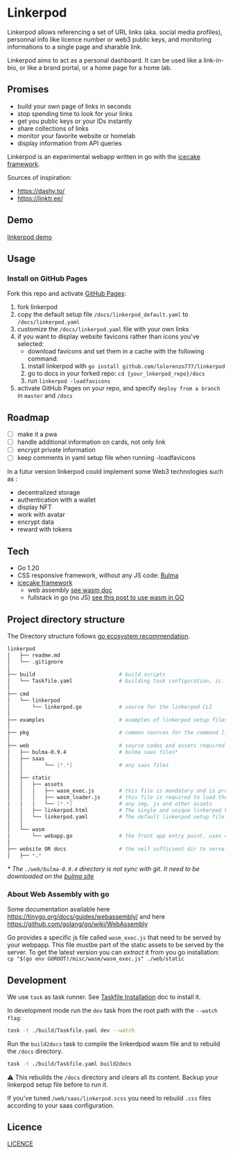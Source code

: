 # Linkerpod

Linkerpod allows referencing a set of URL links (aka. social media profiles), personnal info like licence number or web3 public keys, and monitoring informations to a single page and sharable link.

Linkerpod aims to act as a personal dashboard. It can be used like a link-in-bio, or like a brand portal, or a home page for a home lab.

## Promises

- build your own page of links in seconds
- stop spending time to look for your links
- get you public keys or your IDs instantly
- share collections of links
- monitor your favorite website or homelab
- display information from API queries

Linkerpod is an experimental webapp written in go with the [icecake framework](icecake.dev).

Sources of inspiration: 
- https://dashy.to/
- https://linktr.ee/

## Demo

[linkerpod demo](https://lolorenzo777.github.io/linkerpod/)

## Usage

### Install on GitHub Pages

Fork this repo and activate [GitHub Pages](https://pages.github.com/):

1. fork linkerpod 
1. copy the default setup file `/docs/linkerpod_default.yaml` to `/docs/linkerpod.yaml`
1. customize the `/docs/linkerpod.yaml` file with your own links
1. if you want to display website favicons rather than icons you've selected:
    - download favicons and set them in a cache with the following command:
    1. install linkerpod with `go install github.com/lolorenzo777/linkerpod`
    1. go to docs in your forked repo: `cd {your_lnkerpod_repo}/docs`
    1. run `linkerpod -loadfavicons`
1. activate GitHub Pages on your repo, and specify `deploy from a branch` in `master` and `/docs`

## Roadmap

- [ ] make it a pwa
- [ ] handle additional information on cards, not only link
- [ ] encrypt private information
- [ ] keep comments in yaml setup file when running -loadfavicons

In a futur version linkerpod could implement some Web3 technologies such as :
- decentralized storage
- authentication with a wallet
- display NFT
- work with avatar
- encrypt data
- reward with tokens

## Tech

- Go 1.20
- CSS responsive framework, without any JS code: [Bulma](https://bulma.io/)
- [icecake framework](icecake.dev)
    - web assembly [see wasm doc](https://developer.mozilla.org/fr/docs/WebAssembly)
    - fullstack in go (no JS) [see this post to use wasm in GO](https://tutorialedge.net/golang/writing-frontend-web-framework-webassembly-go/)

## Project directory structure

The Directory structure follows [go ecosystem recommendation](https://github.com/golang-standards/project-layout).

```bash
linkerpod
│   ├── readme.md
│   └── .gitignore
│
├── build                           # build scripts
│   └── Taskfile.yaml               # building task configuration, ic. autobuild the front
│
├── cmd
│   └── linkerpod                 
│       └── linkerpod.go            # source for the linkerpod CLI
│
├── examples                        # examples of linkerpod setup files
│
├── pkg                             # common sources for the command line and the wasm code
│
├── web                             # source codes and assets required by the front
│   ├── bulma-0.9.4                 # bulma saas files*
│   ├── saas
│   │       └── [*.*]               # any saas files
│   │
│   ├── static
│   │   ├── assets
│   │   │   ├── wasm_exec.js        # this file is mandatory and is provided by the go compiler
│   │   │   ├── wasm_loader.js      # this file is required to load the wasm code
│   │   │   └── [*.*]               # any img, js and other assets
│   │   ├── linkerpod.html          # The single and unique linkerpod html file
│   │   └── linkerpod.yaml          # The default linkerpod setup file
│   │
│   └── wasm
│       └── webapp.go               # the front app entry point, uses components
│
├── website OR docs                 # the self sufficient dir to serve the app in production, built with prod tasks (see Taskfile.yaml)
│   ├── *.*

```

_\* The `./web/bulma-0.9.4` directory is not sync with git. It need to be downloaded on the [bulma site](https://bulma.io/documentation/customize/with-sass-cli/)_


### About Web Assembly with go

Some documentation available here https://tinygo.org/docs/guides/webassembly/ and here https://github.com/golang/go/wiki/WebAssembly

Go provides a specific js file called `wasm_exec.js` that need to be served by your webpapp. This file mustbe part of the static assets to be served by the server. To get the latest version you can _extract_ it from you go installation: `cp "$(go env GOROOT)/misc/wasm/wasm_exec.js" ./web/static`

## Development

We use ``task`` as task runner. See [Taskfile Installation](https://taskfile.dev/installation/) doc to install it.

In development mode run the `dev` task from the root path with the `--watch flag`:

```bash
task -t ./build/Taskfile.yaml dev --watch
```

Run the `build2docs` task to compile the linkerdpod wasm file and to rebuild the `/docs` directory.

```bash
task -t ./build/Taskfile.yaml build2docs
```

:warning: This rebuilds the `/docs` directory and clears all its content. Backup your linkerpod setup file before to run it.

If you've tuned `/web/saas/linkerpod.scss` you need to rebuild `.css` files according to your saas configuration.

## Licence

[LICENCE](LICENCE)
 
